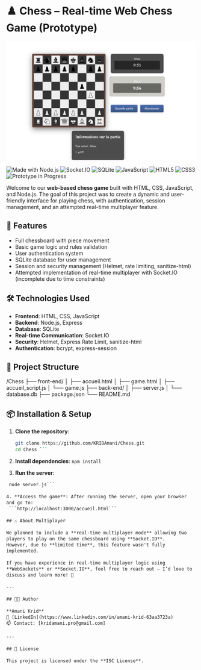 # ♟️ Chess – Real-time Web Chess Game (Prototype)
![Game Interface Screenshot](interface_game.png)

![Made with Node.js](https://img.shields.io/badge/Node.js-339933?style=for-the-badge&logo=node.js&logoColor=white)
![Socket.IO](https://img.shields.io/badge/Socket.IO-black?style=for-the-badge&logo=socketdotio&logoColor=white)
![SQLite](https://img.shields.io/badge/SQLite-07405E?style=for-the-badge&logo=sqlite&logoColor=white)
![JavaScript](https://img.shields.io/badge/JavaScript-F7DF1E?style=for-the-badge&logo=javascript&logoColor=black)
![HTML5](https://img.shields.io/badge/HTML5-E34F26?style=for-the-badge&logo=html5&logoColor=white)
![CSS3](https://img.shields.io/badge/CSS3-1572B6?style=for-the-badge&logo=css3&logoColor=white)
![Prototype in Progress](https://img.shields.io/badge/Status-Prototype_in_Progress-orange?style=for-the-badge)

Welcome to our **web-based chess game** built with HTML, CSS, JavaScript, and Node.js. The goal of this project was to create a dynamic and user-friendly interface for playing chess, with authentication, session management, and an attempted real-time multiplayer feature.

## 🚀 Features

- Full chessboard with piece movement
- Basic game logic and rules validation
- User authentication system
- SQLite database for user management
- Session and security management (Helmet, rate limiting, sanitize-html)
- Attempted implementation of real-time multiplayer with Socket.IO (incomplete due to time constraints)

## 🛠 Technologies Used

- **Frontend**: HTML, CSS, JavaScript
- **Backend**: Node.js, Express
- **Database**: SQLite
- **Real-time Communication**: Socket.IO
- **Security**: Helmet, Express Rate Limit, sanitize-html
- **Authentication**: bcrypt, express-session

## 📁 Project Structure

/Chess
├── front-end/ │ ├── accueil.html │ ├── game.html │ ├── accueil_script.js │ └── game.js 
├── back-end/ │ ├── server.js │ └── database.db
├── package.json └── README.md


## 📦 Installation & Setup

1. **Clone the repository**:
   ```bash
   git clone https://github.com/KRIDAmani/Chess.git
   cd Chess ```

2. **Install dependencies**:
    ```npm install ```

3. **Run the server**:
  ```cd back-end
   node server.js```

4. **Access the game**: After running the server, open your browser and go to:
   ```http://localhost:3000/accueil.html```

## ⚠️ About Multiplayer

We planned to include a **real-time multiplayer mode** allowing two players to play on the same chessboard using **Socket.IO**.  
However, due to **limited time**, this feature wasn't fully implemented.

If you have experience in real-time multiplayer logic using **WebSockets** or **Socket.IO**, feel free to reach out — I’d love to discuss and learn more! 💬

---

## 👩‍💻 Author

**Amani Krid**  
🔗 [LinkedIn](https://www.linkedin.com/in/amani-krid-63aa3723a)  
📫 Contact: [kridamani.pro@gmail.com]

---

## 📄 License

This project is licensed under the **ISC License**.
